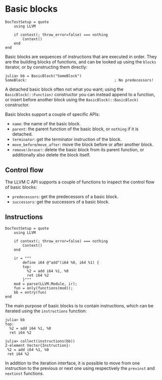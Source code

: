 # Basic blocks

```@meta
DocTestSetup = quote
    using LLVM

    if context(; throw_error=false) === nothing
        Context()
    end
end
```

Basic blocks are sequences of instructions that are executed in order. They are the building
blocks of functions, and can be looked up using the `blocks` iterator, or by constructing
them directly:

```jldoctest
julia> bb = BasicBlock("SomeBlock")
SomeBlock:                                        ; No predecessors!
```

A detached basic block often not what you want; using the `BasicBlock(::Function)`
constructor you can instead append to a function, or insert before another block using the
`BasicBlock(::BasicBlock)` constructor.

Basic blocks support a couple of specific APIs:

- `name`: the name of the basic block.
- `parent`: the parent function of the basic block, or `nothing` if it is detached.
- `terminator`: get the terminator instruction of the block.
- `move_before`/`move_after`: move the block before or after another block.
- `remove!`/`erase!`: delete the basic block from its parent function, or additionally also
  delete the block itself.


## Control flow

The LLVM C API supports a couple of functions to inspect the control flow of basic blocks:

- `predecessors`: get the predecessors of a basic block.
- `successors`: get the successors of a basic block.


## Instructions

```@meta
DocTestSetup = quote
    using LLVM

    if context(; throw_error=false) === nothing
        Context()
    end

    ir = """
        define i64 @"add"(i64 %0, i64 %1) {
        top:
          %2 = add i64 %1, %0
          ret i64 %2
        }"""
    mod = parse(LLVM.Module, ir);
    fun = only(functions(mod));
    bb = entry(fun)
end
```

The main purpose of basic blocks is to contain instructions, which can be iterated using the
`instructions` function:

```jldoctest
julia> bb
top:
  %2 = add i64 %1, %0
  ret i64 %2

julia> collect(instructions(bb))
2-element Vector{Instruction}:
 %2 = add i64 %1, %0
 ret i64 %2
```

In addition to the iteration interface, it is possible to move from one instruction to the
previous or next one using respectively the `previnst` and `nextinst` functions.
